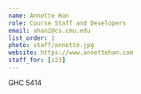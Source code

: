 ```yaml
---
name: Annette Han
role: Course Staff and Developers
email: ahan2@cs.cmu.edu
list_order: 1
photo: staff/annette.jpg
website: https://www.annettehan.com
staff_for: [s23]
---
```

GHC 5414